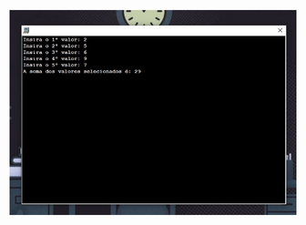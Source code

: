 ![alt text](https://github.com/andreyquerino/UniCesumar/blob/main/ALGOR%C3%8DTIMO%20E%20L%C3%93GICA%20DE%20PROGRAMA%C3%87%C3%83O%20I%20-%202020/img/Atividade01.jpg)
